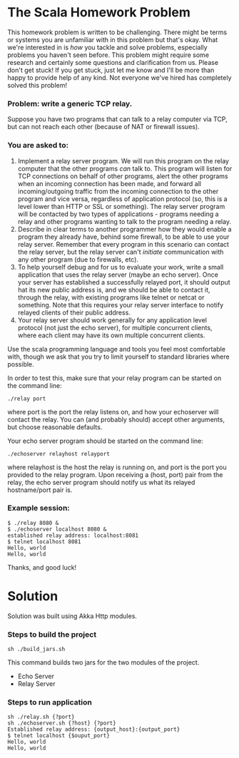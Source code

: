 # The Scala Homework Problem

This homework problem is written to be challenging. There might be terms or
systems you are unfamiliar with in this problem but that's okay. What
we're interested in is *how* you tackle and solve problems, especially problems
you haven't seen before. This problem might require some research and certainly
some questions and clarification from us. Please don't get stuck! If you get
stuck, just let me know and I'll be more than happy to provide help of any
kind. Not everyone we've hired has completely solved this problem!

### Problem: write a generic TCP relay.

Suppose you have two programs that can talk to a relay computer via TCP, but
can not reach each other (because of NAT or firewall issues).

### You are asked to:

1. Implement a relay server program. We will run this program on the relay
   computer that the other programs *can* talk to. This program will listen
   for TCP connections on behalf of other programs, alert the other programs
   when an incoming connection has been made, and forward all
   incoming/outgoing traffic from the incoming connection to the other program
   and vice versa, regardless of application protocol (so, this is a level
   lower than HTTP or SSL or something). The relay server program will be
   contacted by two types of applications - programs needing a relay and
   other programs wanting to talk to the program needing a relay.
2. Describe in clear terms to another programmer how they would enable a
   program they already have, behind some firewall, to be able to use your
   relay server. Remember that every program in this scenario can contact the
   relay server, but the relay server can't *initiate* communication with any
   other program (due to firewalls, etc).
3. To help yourself debug and for us to evaluate your work, write a small
   application that uses the relay server (maybe an echo server). Once your
   server has established a successfully relayed port, it should output
   hat its new public address is, and we should be able to contact it,
   through the relay, with existing programs like telnet or netcat or
   something. Note that this requires your relay server interface to notify
   relayed clients of their public address.
4. Your relay server should work generally for any application level protocol
   (not just the echo server), for multiple concurrent clients, where each
   client may have its own multiple concurrent clients.

Use the scala programming language and tools you feel most comfortable with, though we
ask that you try to limit yourself to standard libraries where possible.

In order to test this, make sure that your relay program can be started on the
command line:

```
./relay port
```

where port is the port the relay listens on, and how your echoserver will
contact the relay. You can (and probably should) accept other arguments, but
choose reasonable defaults.

Your echo server program should be started on the command line:

```
./echoserver relayhost relayport
```

where relayhost is the host the relay is running on, and port is the port you
provided to the relay program. Upon receiving a (host, port) pair from the
relay, the echo server program should notify us what its relayed hostname/port
pair is.

### Example session:

```
$ ./relay 8080 &
$ ./echoserver localhost 8080 &
established relay address: localhost:8081
$ telnet localhost 8081
Hello, world
Hello, world
```

Thanks, and good luck!



# Solution

Solution was built using Akka Http modules.

### Steps to build the project
```
sh ./build_jars.sh
```
This command builds two jars for the two modules of the project.
 - Echo Server
 - Relay Server

### Steps to run application
```
sh ./relay.sh {?port}
sh ./echoserver.sh {?host} {?port}
Established relay address: {output_host}:{output_port}
$ telnet localhost {$ouput_port}
Hello, world
Hello, world
```